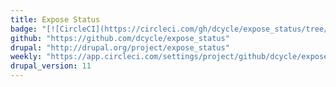 ```yaml
---
title: Expose Status
badge: "[![CircleCI](https://circleci.com/gh/dcycle/expose_status/tree/5.x.svg?style=svg)](https://circleci.com/gh/dcycle/expose_status/tree/5.x)"
github: "https://github.com/dcycle/expose_status"
drupal: "http://drupal.org/project/expose_status"
weekly: "https://app.circleci.com/settings/project/github/dcycle/expose_status/triggers"
drupal_version: 11
---
```

